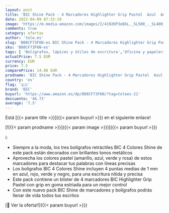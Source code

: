 ```yaml
---
layout: post
title: 'BIC Shine Pack - 4 Marcadores Highlighter Grip Pastel  Azul  Amarillo  Rosa y Verde  y 3 bolígrafos Retráctiles BIC 4 Colores Shine  Azul  Morado y Plata '
date: 2022-04-09 07:33:19
image: 'https://m.media-amazon.com/images/I/4192KP3eQkL._SL500_._SL400_.jpg'
comments: true
category: ofertas
author: 'tole.es'
slug: 'B08CF73F6N-es BIC Shine Pack - 4 Marcadores Highlighter Grip Pastel Azul...'
sku: 'B08CF73F6N-es'
tags: [ 'Bolígrafos, lápices y útiles de escritura','Oficina y papelería','Rotuladores y subrayadores','Subrayadores','bic','bolígrafos', ]
actualPrice: 7.5 EUR
currency: EUR
price: 7.5
comparePrice: 14.08 EUR
prodname: 'BIC Shine Pack - 4 Marcadores Highlighter Grip Pastel  Azul  Amarillo  Rosa y Verde  y 3 bolígrafos Retráctiles BIC 4 Colores Shine  Azul  Morado y Plata '
country: 'es'
flag: '🇪🇸'
brand: 'BIC'
buyurl: 'https://www.amazon.es/dp/B08CF73F6N/?tag=tolees-21'
descuento: '46.73'
average: '7.5'
---
```


Está [{{< param title >}}]({{< param buyurl >}}) en el siguiente enlace!

[![{{< param prodname >}}]({{< param image >}})]({{< param buyurl >}})

ℹ️:

- Siempre a la moda, los tres bolígrafos retráctiles BIC 4 Colores Shine de este pack están decorados con brillantes tonos metálicos
- Aprovecha los colores pastel (amarillo, azul, verde y rosa) de estos marcadores para destacar tus palabras con líneas precisas
- Los bolígrafos BIC 4 Colores Shine incluyen 4 puntas medias de 1 mm en azul, rojo, verde y negro, para una escritura nítida y precisa
- Este pack contiene un blíster de 4 marcadores BIC Highlighter Grip Pastel con grip en goma estriada para un mejor control
- Con este nuevo pack BIC Shine de marcadores y bolígrafos podrás llenar de vida todos tus escritos

[🛒 Ver la oferta!!]({{< param buyurl >}})
